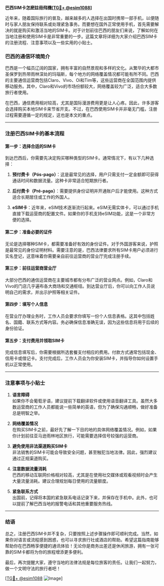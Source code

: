 **巴西SIM卡怎麽註冊飛機[[TG💪+ @esim1088](https://t.me/s/esim1088)]**

近年来，随着国际旅行的普及，越来越多的人选择在出国时携带一部手机，以便随时与家人朋友保持联系或处理紧急事务。而要想在国外正常使用手机，首先需要解决的就是购买和激活当地的SIM卡。对于计划前往巴西的朋友们来说，了解如何在当地注册和使用SIM卡是非常重要的一步。这篇文章将详细为大家介绍巴西SIM卡的注册流程、注意事项以及一些实用的小贴士。

### 巴西的通信环境简介

巴西是一个幅员辽阔的国家，拥有丰富的自然景观和多样的文化。从繁华的大都市圣保罗到热带雨林深处的玛瑙斯，每个地方的网络覆盖情况都可能有所不同。巴西的主要通信运营商包括Claro、Vivo、Oi和Tim等，这些运营商在全国范围内提供移动服务。其中，Claro和Vivo的市场份额较大，网络覆盖较为广泛，适合大多数旅行者使用。

在巴西，通信费用相对较高，尤其是国际漫游费用更是让人心疼。因此，许多游客会选择购买本地SIM卡来节省开支。不过，在巴西使用SIM卡并非毫无门槛，注册过程需要遵循一定的规定，这也是本文的重点。

---

### 注册巴西SIM卡的基本流程

#### 第一步：选择合适的SIM卡

到达巴西后，你需要先决定购买哪种类型的SIM卡。通常情况下，有以下几种选择：

1. **预付费卡（Pós-pago）**：这是最常见的选择，用户只需支付一定金额即可获得通话时间和数据流量。这种卡非常适合短期旅行者。
   
2. **后付费卡（Pré-pago）**：需要提供身份证明并开通账户后才能使用。这种方式适合长期居住或工作的外国人。

3. **eSIM卡**：近年来，eSIM技术逐渐流行起来。eSIM无需实体卡，可以通过手机直接下载运营商的配置文件。如果你的手机支持eSIM功能，这是一个非常方便的选择。

#### 第二步：准备必要的证件

无论是选择哪种SIM卡，都需要准备好有效的身份证件。对于外国游客来说，护照是最常见的身份证明材料。需要注意的是，巴西法律要求所有SIM卡用户必须进行实名登记，这意味着你需要亲自前往运营商的营业厅完成注册手续。

#### 第三步：前往运营商营业厅

大部分巴西的通信运营商在主要城市都有分布广泛的营业网点。例如，Claro和Vivo的门店几乎遍布各大商场和交通枢纽。到达营业厅后，你可以向工作人员说明自己的需求，并出示护照等相关证件。

#### 第四步：填写个人信息

在营业厅办理业务时，工作人员会要求你填写一份个人信息表格。这其中包括姓名、国籍、联系方式等内容。务必确保信息准确无误，因为这些信息将用于后续的身份验证。

#### 第五步：支付费用并领取SIM卡

完成信息填写后，你需要根据所选套餐支付相应的费用。付款方式通常包括现金、信用卡或借记卡。支付完成后，工作人员会为你安装SIM卡，并指导你如何设置手机以正常使用。

---

### 注意事项与小贴士

1. **语言障碍**  
   如果你不会葡萄牙语，建议提前下载翻译软件或使用语音翻译工具。虽然大多数运营商的工作人员都能说一些简单的英语，但为了确保沟通顺畅，做好准备总是明智之举。

2. **网络覆盖情况**  
   在购买SIM卡之前，最好先了解一下目的地的具体网络覆盖情况。例如，如果你计划前往亚马逊雨林地区旅行，可能需要选择信号较强的运营商。

3. **避免使用非法渠道购买SIM卡**  
   非法销售的SIM卡可能会导致安全问题，甚至触犯当地法律。因此，强烈建议通过正规渠道购买。

4. **注意数据流量消耗**  
   巴西的移动互联网价格相对较高，尤其是在使用社交媒体或观看视频时会产生大量流量消耗。建议合理规划每日使用的流量额度。

5. **紧急联系方式**  
   出国前，记得将本国的紧急联系电话记录下来，并保存在手机中。此外，也可以提前了解巴西当地的报警电话和其他重要服务热线。

---

### 结语

总之，注册巴西SIM卡并不复杂，只要按照上述步骤操作即可顺利完成。当然，如果你对语言或流程感到困惑，也可以寻求旅行社或酒店的帮助。希望这篇指南能够帮助你在巴西畅享便捷的通讯体验！无论你是商务出差还是休闲旅游，拥有一张可靠的SIM卡都将为你的旅程增添更多便利。

最后，再次提醒大家，遵守当地的法律法规是每位旅客的责任。让我们一起努力，做一个文明守法的旅行者吧！

[[TG💪+ @esim1088](https://t.me/s/esim1088) ![Image](https://i.postimg.cc/4NQfJmqS/Snipaste-2025-05-13-00-14-12.png)]